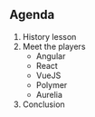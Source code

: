 ## Agenda

1. History lesson
1. Meet the players
    * Angular
    * React
    * VueJS
    * Polymer
    * Aurelia
1. Conclusion
